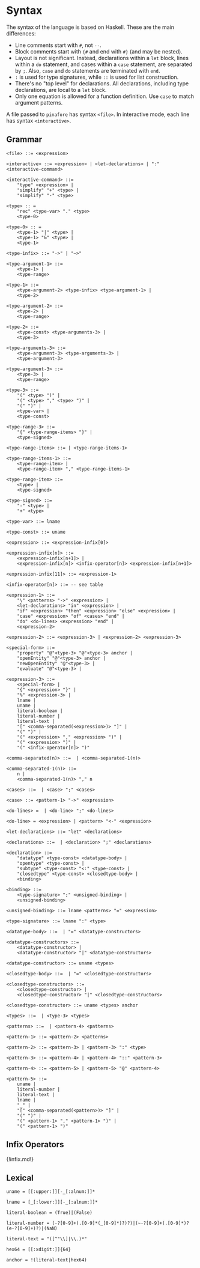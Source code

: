 # Syntax

The syntax of the language is based on Haskell.
These are the main differences:

* Line comments start with `#`, not `--`.
* Block comments start with `{#` and end with `#}` (and may be nested).
* Layout is not significant.
Instead, declarations within a `let` block, lines within a `do` statement, and cases within a `case` statement, are separated by `;`.
Also, `case` and `do` statements are terminated with `end`.
* `:` is used for type signatures, while `::` is used for list construction.
* There's no "top level" for declarations.
All declarations, including type declarations, are local to a `let` block.
* Only one equation is allowed for a function definition. Use `case` to match argument patterns.

A file passed to `pinafore` has syntax `<file>`.
In interactive mode, each line has syntax `<interactive>`.

## Grammar

```text
<file> ::= <expression>

<interactive> ::= <expression> | <let-declarations> | ":" <interactive-command>

<interactive-command> ::=
    "type" <expression> |
    "simplify" "+" <type> |
    "simplify" "-" <type>

<type> :: =
    "rec" <type-var> "." <type>
    <type-0>

<type-0> :: =
    <type-1> "|" <type> |
    <type-1> "&" <type> |
    <type-1>

<type-infix> ::= "->" | "~>"

<type-argument-1> ::=
    <type-1> |
    <type-range>

<type-1> ::=
    <type-argument-2> <type-infix> <type-argument-1> |
    <type-2>

<type-argument-2> ::=
    <type-2> |
    <type-range>

<type-2> ::=
    <type-const> <type-arguments-3> |
    <type-3>

<type-arguments-3> ::=
    <type-argument-3> <type-arguments-3> |
    <type-argument-3>

<type-argument-3> ::=
    <type-3> |
    <type-range>

<type-3> ::=
    "(" <type> ")" |
    "(" <type> "," <type> ")" |
    "(" ")" |
    <type-var> |
    <type-const>

<type-range-3> ::=
    "{" <type-range-items> "}" |
    <type-signed>

<type-range-items> ::= | <type-range-items-1>

<type-range-items-1> ::=
    <type-range-item> |
    <type-range-item> "," <type-range-items-1>

<type-range-item> ::=
    <type> |
    <type-signed>

<type-signed> ::=
    "-" <type> |
    "+" <type>

<type-var> ::= lname

<type-const> ::= uname

<expression> ::= <expression-infix[0]>

<expression-infix[n]> ::=
    <expression-infix[n+1]> |
    <expression-infix[n]> <infix-operator[n]> <expression-infix[n+1]>

<expression-infix[11]> ::= <expression-1>

<infix-operator[n]> ::= -- see table

<expression-1> ::=
    "\" <patterns> "->" <expression> |
    <let-declarations> "in" <expression> |
    "if" <expression> "then" <expression> "else" <expression> |
    "case" <expression> "of" <cases> "end" |
    "do" <do-lines> <expression> "end" |
    <expression-2>

<expression-2> ::= <expression-3> | <expression-2> <expression-3>

<special-form> ::=
    "property" "@"<type-3> "@"<type-3> anchor |
    "openEntity" "@"<type-3> anchor |
    "newOpenEntity" "@"<type-3> |
    "evaluate" "@"<type-3> |

<expression-3> ::=
    <special-form> |
    "{" <expression> "}" |
    "%" <expression-3> |
    lname |
    uname |
    literal-boolean |
    literal-number |
    literal-text |
    "[" <comma-separated(<expression>)> "]" |
    "(" ")" |
    "(" <expression> "," <expression> ")" |
    "(" <expression> ")" |
    "(" <infix-operator[n]> ")"

<comma-separated(n)> ::=  | <comma-separated-1(n)>

<comma-separated-1(n)> ::=
    n |
    <comma-separated-1(n)> "," n

<cases> ::=  | <case> ";" <cases>

<case> ::= <pattern-1> "->" <expression>

<do-lines> =  | <do-line> ";" <do-lines>

<do-line> = <expression> | <pattern> "<-" <expression>

<let-declarations> ::= "let" <declarations>

<declarations> ::=  | <declaration> ";" <declarations>

<declaration> ::=
    "datatype" <type-const> <datatype-body> |
    "opentype" <type-const> |
    "subtype" <type-const> "<:" <type-const> |
    "closedtype" <type-const> <closedtype-body> |
    <binding>

<binding> ::=
    <type-signature> ";" <unsigned-binding> |
    <unsigned-binding>

<unsigned-binding> ::= lname <patterns> "=" <expression>

<type-signature> ::= lname ":" <type>

<datatype-body> ::=  | "=" <datatype-constructors>

<datatype-constructors> ::=
    <datatype-constructor> |
    <datatype-constructor> "|" <datatype-constructors>

<datatype-constructor> ::= uname <types>

<closedtype-body> ::=  | "=" <closedtype-constructors>

<closedtype-constructors> ::=
    <closedtype-constructor> |
    <closedtype-constructor> "|" <closedtype-constructors>

<closedtype-constructor> ::= uname <types> anchor

<types> ::=  | <type-3> <types>

<patterns> ::=  | <pattern-4> <patterns>

<pattern-1> ::= <pattern-2> <patterns>

<pattern-2> ::= <pattern-3> | <pattern-3> ":" <type>

<pattern-3> ::= <pattern-4> | <pattern-4> "::" <pattern-3>

<pattern-4> ::= <pattern-5> | <pattern-5> "@" <pattern-4>

<pattern-5> ::=
    uname |
    literal-number |
    literal-text |
    lname |
    "_" |
    "[" <comma-separated(<pattern>)> "]" |
    "(" ")" |
    "(" <pattern-1> "," <pattern-1> ")" |
    "(" <pattern-1> ")"
```

## Infix Operators

{!infix.md!}

## Lexical

```text
uname = [[:upper:]][-_[:alnum:]]*

lname = [_[:lower:]][-_[:alnum:]]*

literal-boolean = (True)|(False)

literal-number = (-?[0-9]+(.[0-9]*(_[0-9]*)?)?)|(~-?[0-9]+(.[0-9]*)?(e-?[0-9]+)?)|(NaN)

literal-text = "([^"\\]|\\.)*"

hex64 = [[:xdigit:]]{64}

anchor = !(literal-text|hex64)
```
